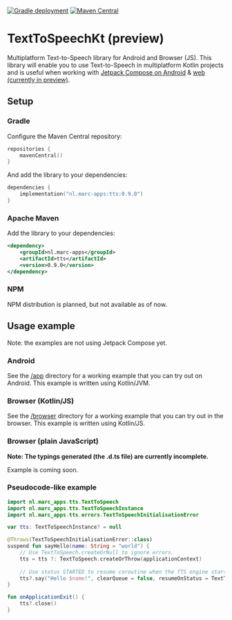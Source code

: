 [![Gradle deployment](https://github.com/Marc-JB/TextToSpeechKt/actions/workflows/deployment.yml/badge.svg)](https://github.com/Marc-JB/TextToSpeechKt/actions) 
[![Maven Central](https://img.shields.io/maven-central/v/nl.marc-apps/tts.svg?label=Maven%20Central)](https://search.maven.org/search?q=g:%22nl.marc-apps%22%20AND%20a:%22tts%22)
# TextToSpeechKt (preview)
Multiplatform Text-to-Speech library for Android and Browser (JS).
This library will enable you to use Text-to-Speech in multiplatform Kotlin projects and is useful when working with [Jetpack Compose on Android](https://developer.android.com/jetpack/compose) & [web (currently in preview)](https://compose-web.ui.pages.jetbrains.team/).

## Setup
### Gradle
Configure the Maven Central repository:  
```Kotlin
repositories {
    mavenCentral()
}
```

And add the library to your dependencies:  
```Kotlin
dependencies {
    implementation("nl.marc-apps:tts:0.9.0")
}
```  

### Apache Maven
Add the library to your dependencies:
```XML
<dependency>
    <groupId>nl.marc-apps</groupId>
    <artifactId>tts</artifactId>
    <version>0.9.0</version>
</dependency>
```

### NPM
NPM distribution is planned, but not available as of now.

## Usage example
Note: the examples are not using Jetpack Compose yet. 

### Android
See the [/app](/app) directory for a working example that you can try out on Android. 
This example is written using Kotlin/JVM.

### Browser (Kotlin/JS)
See the [/browser](/browser) directory for a working example that you can try out in the browser. 
This example is written using Kotlin/JS.

### Browser (plain JavaScript)
**Note: The typings generated (the .d.ts file) are currently incomplete.**

Example is coming soon.

### Pseudocode-like example
```Kotlin
import nl.marc_apps.tts.TextToSpeech
import nl.marc_apps.tts.TextToSpeechInstance
import nl.marc_apps.tts.errors.TextToSpeechInitialisationError

var tts: TextToSpeechInstance? = null

@Throws(TextToSpeechInitialisationError::class)
suspend fun sayHello(name: String = "world") {
    // Use TextToSpeech.createOrNull to ignore errors.
    tts = tts ?: TextToSpeech.createOrThrow(applicationContext)
    
    // Use status STARTED to resume coroutine when the TTS engine starts speaking. The status of FINISHED will wait until the TTS engine has finished speaking.
    tts?.say("Hello $name!", clearQueue = false, resumeOnStatus = TextToSpeechInstance.Status.FINISHED)
}

fun onApplicationExit() {
    tts?.close()
}
```
